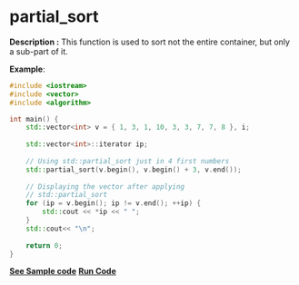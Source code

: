 # partial_sort

**Description :** This function is used to sort not the entire container, but only a sub-part of it.

**Example**:
```cpp
#include <iostream> 
#include <vector> 
#include <algorithm> 

int main() { 
    std::vector<int> v = { 1, 3, 1, 10, 3, 3, 7, 7, 8 }, i; 
  
    std::vector<int>::iterator ip; 
  
    // Using std::partial_sort just in 4 first numbers
    std::partial_sort(v.begin(), v.begin() + 3, v.end()); 
  
    // Displaying the vector after applying 
    // std::partial_sort 
    for (ip = v.begin(); ip != v.end(); ++ip) { 
        std::cout << *ip << " "; 
    } 
    std::cout<< "\n";
  
    return 0; 
} 
```

**[See Sample code](../snippets/algorithm/partial_sort.cpp)**
**[Run Code](https://rextester.com/JUYW11539)**
